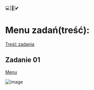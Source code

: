 💻|🐍|💕

<h1><a name=menu></a>Menu zadań(treść):</h1>

[Treść zadania](#zadanie-tresc)

<h2><a name=zadanie-tresc></a>Zadanie 01</h2>

[Menu](#menu)

![image](https://user-images.githubusercontent.com/65869511/134409081-ad8d1f15-be62-4801-88f5-4a43c316e310.png)
